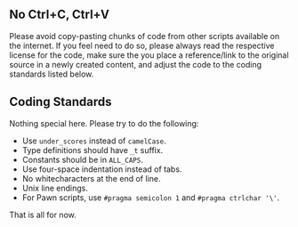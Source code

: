 ## No Ctrl+C, Ctrl+V

Please avoid copy-pasting chunks of code from other scripts available on the internet. If you feel need to do so, please always read the respective license for the code, make sure the you place a reference/link to the original source in a newly created content, and adjust the code to the coding standards listed below.

## Coding Standards

Nothing special here. Please try to do the following:

* Use `under_scores` instead of `camelCase`.
* Type definitions should have `_t` suffix.
* Constants should be in `ALL_CAPS`.
* Use four-space indentation instead of tabs.
* No whitecharacters at the end of line.
* Unix line endings.
* For Pawn scripts, use `#pragma semicolon 1` and `#pragma ctrlchar '\'`.

That is all for now.
